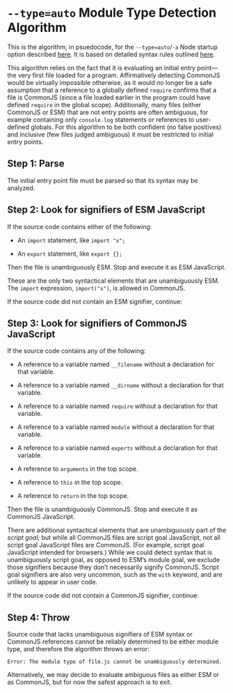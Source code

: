 # `--type=auto` Module Type Detection Algorithm

This is the algorithm, in psuedocode, for the `--type=auto`/`-a` Node startup option described [here](./README.md). It is based on detailed syntax rules outlined [here](https://github.com/nodejs/node-eps/issues/57#issuecomment-300870976).

This algorithm relies on the fact that it is evaluating an initial entry point—the very first file loaded for a program. Affirmatively detecting CommonJS would be virtually impossible otherwise, as it would no longer be a safe assumption that a reference to a globally defined `require` confirms that a file is CommonJS (since a file loaded earlier in the program could have defined `require` in the global scope). Additionally, many files (either CommonJS or ESM) that are not entry points are often ambiguous, for example containing only `console.log` statements or references to user-defined globals. For this algorithm to be both confident (no false positives) and inclusive (few files judged ambiguous) it must be restricted to initial entry points.

## Step 1: Parse

The initial entry point file must be parsed so that its syntax may be analyzed.

## Step 2: Look for signifiers of ESM JavaScript

If the source code contains either of the following:

- An `import` statement, like `import "x";`

- An `export` statement, like `export {};`

Then the file is unambiguously ESM. Stop and execute it as ESM JavaScript.

These are the only two syntactical elements that are unambiguously ESM. The `import` expression, `import("x")`, is allowed in CommonJS.

If the source code did not contain an ESM signifier, continue:

## Step 3: Look for signifiers of CommonJS JavaScript

If the source code contains any of the following:

- A reference to a variable named `__filename` without a declaration for that variable.

- A reference to a variable named `__dirname` without a declaration for that variable.

- A reference to a variable named `require` without a declaration for that variable.

- A reference to a variable named `module` without a declaration for that variable.

- A reference to a variable named `exports` without a declaration for that variable.

- A reference to `arguments` in the top scope.

- A reference to `this` in the top scope.

- A reference to `return` in the top scope.

Then the file is unambiguously CommonJS. Stop and execute it as CommonJS JavaScript.

There are additional syntactical elements that are unambiguously part of the _script goal;_ but while all CommonJS files are script goal JavaScript, not all script goal JavaScript files are CommonJS. (For example, script goal JavaScript intended for browsers.) While we could detect syntax that is unambiguously script goal, as opposed to ESM’s module goal, we exclude those signifiers because they don’t necessarily signify CommonJS. Script goal signifiers are also very uncommon, such as the `with` keyword, and are unlikely to appear in user code.

If the source code did not contain a CommonJS signifier, continue:

## Step 4: Throw

Source code that lacks unambiguous signifiers of ESM syntax or CommonJS references cannot be reliably determined to be either module type, and therefore the algorithm throws an error:

```
Error: The module type of file.js cannot be unambiguously determined.
```

Alternatively, we may decide to evaluate ambiguous files as either ESM or as CommonJS, but for now the safest approach is to exit.